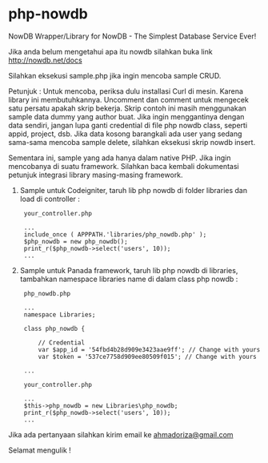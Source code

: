 # php-nowdb
NowDB Wrapper/Library for NowDB - The Simplest Database Service Ever!

Jika anda belum mengetahui apa itu nowdb silahkan buka link http://nowdb.net/docs

Silahkan eksekusi sample.php jika ingin mencoba sample CRUD. 

Petunjuk :
Untuk mencoba, periksa dulu installasi Curl di mesin. Karena library ini membutuhkannya.
Uncomment dan comment untuk mengecek satu persatu apakah skrip bekerja. 
Skrip contoh ini masih menggunakan sample data dummy yang author buat. 
Jika ingin menggantinya dengan data sendiri, jangan lupa ganti credential di file php nowdb class, seperti appid, project, dsb. 
Jika data kosong barangkali ada user yang sedang sama-sama mencoba sample delete, silahkan eksekusi skrip nowdb insert.

Sementara ini, sample yang ada hanya dalam native PHP. Jika ingin mencobanya di suatu framework. 
Silahkan baca kembali dokumentasi petunjuk integrasi library masing-masing framework.

1. Sample untuk Codeigniter, taruh lib php nowdb di folder libraries dan load di controller :
		
		your_controller.php
		
		...
		include_once ( APPPATH.'libraries/php_nowdb.php' );
		$php_nowdb = new php_nowdb();
		print_r($php_nowdb->select('users', 10));
		...
		
2. Sample untuk Panada framework, taruh lib php nowdb di libraries, tambahkan namespace libraries name di dalam class php nowdb :
		
		php_nowdb.php
		
		...
		namespace Libraries;
		
		class php_nowdb {
	
			// Credential
			var $app_id = '54fbd4b28d909e3423aae9ff'; // Change with yours
			var $token = '537ce7758d909ee80509f015'; // Change with yours
			
		...
		
		your_controller.php
		
		...
		$this->php_nowdb = new Libraries\php_nowdb;
		print_r($php_nowdb->select('users', 10));
		...

Jika ada pertanyaan silahkan kirim email ke ahmadoriza@gmail.com 

Selamat mengulik !
